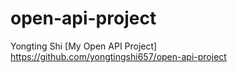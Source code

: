 # open-api-project
Yongting Shi 
[My Open API Project]
https://github.com/yongtingshi657/open-api-project
